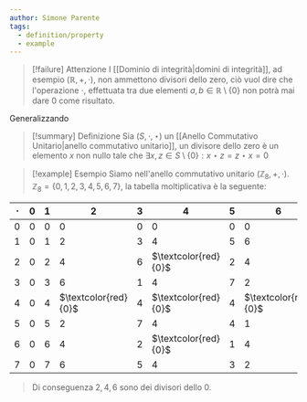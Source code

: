 ```yaml
---
author: Simone Parente
tags:
  - definition/property
  - example
---
```

>[!failure] Attenzione
>I [[Dominio di integrità|domini di integrità]], ad esempio $(\mathbb{R}, +, \cdot)$, non ammettono divisori dello zero, ciò vuol dire che l'operazione $\cdot$, effettuata tra due elementi $a,b \in \mathbb{R} \setminus \{0\}$ non potrà mai dare $0$ come risultato.

Generalizzando
>[!summary] Definizione
>Sia $(S,\cdot, \star)$ un [[Anello Commutativo Unitario|anello commutativo unitario]], un divisore dello zero è un elemento $x$ non nullo tale che $\exists x,z \in S \setminus \{0\}: x \star z = z \star x = 0$

>[!example] Esempio
>Siamo nell'anello commutativo unitario $(\mathbb{Z}_8,+,\cdot)$.
>$\mathbb{Z}_8=\{0,1,2,3,4,5,6,7\}$, la tabella moltiplicativa è la seguente:
>
| $\cdot$ | $0$ | $1$ | $2$                  | $3$ | $4$                  | $5$ | $6$                  | $7$ |
| ------- | --- | --- | -------------------- | --- | -------------------- | --- | -------------------- | --- |
| $0$     | $0$ | $0$ | $0$                  | $0$ | $0$                  | $0$ | $0$                  | $0$ |
| $1$     | $0$ | $1$ | $2$                  | $3$ | $4$                  | $5$ | $6$                  | $7$ |
| $2$     | $0$ | $2$ | $4$                  | $6$ | $\textcolor{red}{0}$ | $2$ | $4$                  | $6$ |
| $3$     | $0$ | $3$ | $6$                  | $1$ | $4$                  | $7$ | $2$                  | $5$ |
| $4$     | $0$ | $4$ | $\textcolor{red}{0}$ | $4$  | $\textcolor{red}{0}$ | $4$   | $\textcolor{red}{0}$ | $4$    |
| $5$     | $0$ | $5$ | $2$                     | $7$    | $4$                     | $4$    | $1$                     | $3$    |
| $6$     | $0$ | $6$ | $4$                     | $2$    | $\textcolor{red}{0}$                     | $1$    | $4$                     | $2$    |
| $7$     | $0$ | $7$ | $6$                     | $5$    | $4$                     | $3$    | $2$                     | $1$    |
>Di conseguenza $2,4,6$ sono dei divisori dello 0.

